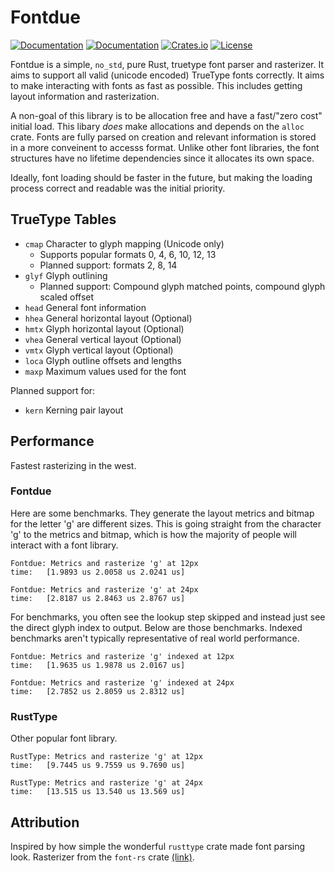# Fontdue

[![Documentation](https://travis-ci.org/mooman219/fontdue.svg?branch=master)](https://travis-ci.org/mooman219/fontdue)
[![Documentation](https://docs.rs/fontdue/badge.svg)](https://docs.rs/fontdue)
[![Crates.io](https://img.shields.io/crates/v/fontdue.svg)](https://crates.io/crates/fontdue)
[![License](https://img.shields.io/crates/l/fontdue.svg)](https://github.com/mooman219/fontdue/blob/master/LICENSE)

Fontdue is a simple, `no_std`, pure Rust, truetype font parser and rasterizer. It aims to support all valid (unicode encoded) TrueType fonts correctly. It aims to make interacting with fonts as fast as possible. This includes getting layout information and rasterization.

A non-goal of this library is to be allocation free and have a fast/"zero cost" initial load. This libary _does_ make allocations and depends on the `alloc` crate. Fonts are fully parsed on creation and relevant information is stored in a more conveinent to accesss format. Unlike other font libraries, the font structures have no lifetime dependencies since it allocates its own space.

Ideally, font loading should be faster in the future, but making the loading process correct and readable was the initial priority.

## TrueType Tables
- `cmap` Character to glyph mapping (Unicode only)
  - Supports popular formats 0, 4, 6, 10, 12, 13
  - Planned support: formats 2, 8, 14
- `glyf` Glyph outlining
  - Planned support: Compound glyph matched points, compound glyph scaled offset
- `head` General font information
- `hhea` General horizontal layout (Optional)
- `hmtx` Glyph horizontal layout (Optional)
- `vhea` General vertical layout (Optional)
- `vmtx` Glyph vertical layout (Optional)
- `loca` Glyph outline offsets and lengths
- `maxp` Maximum values used for the font

Planned support for:
- `kern` Kerning pair layout

## Performance

Fastest rasterizing in the west.

### Fontdue

Here are some benchmarks. They generate the layout metrics and bitmap for the letter 'g' are different sizes. This is going straight from the character 'g' to the metrics and bitmap, which is how the majority of people will interact with a font library.

```
Fontdue: Metrics and rasterize 'g' at 12px
time:   [1.9893 us 2.0058 us 2.0241 us]

Fontdue: Metrics and rasterize 'g' at 24px
time:   [2.8187 us 2.8463 us 2.8767 us]
```

For benchmarks, you often see the lookup step skipped and instead just see the direct glyph index to output. Below are those benchmarks. Indexed benchmarks aren't typically representative of real world performance.

```
Fontdue: Metrics and rasterize 'g' indexed at 12px
time:   [1.9635 us 1.9878 us 2.0167 us]

Fontdue: Metrics and rasterize 'g' indexed at 24px
time:   [2.7852 us 2.8059 us 2.8312 us]
```

### RustType

Other popular font library.

```
RustType: Metrics and rasterize 'g' at 12px
time:   [9.7445 us 9.7559 us 9.7690 us]

RustType: Metrics and rasterize 'g' at 24px
time:   [13.515 us 13.540 us 13.569 us]
```

## Attribution

Inspired by how simple the wonderful `rusttype` crate made font parsing look. Rasterizer from the `font-rs` crate [(link)](https://github.com/raphlinus/font-rs).
